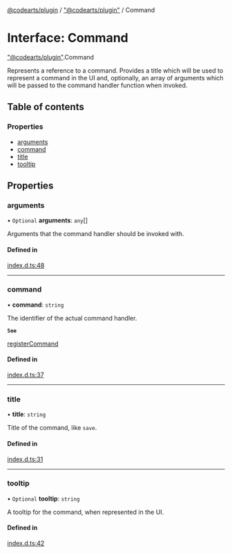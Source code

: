 [@codearts/plugin](../README.md) / ["@codearts/plugin"](../modules/_codearts_plugin_.md) / Command

# Interface: Command

["@codearts/plugin"](../modules/_codearts_plugin_.md).Command

Represents a reference to a command. Provides a title which
will be used to represent a command in the UI and, optionally,
an array of arguments which will be passed to the command handler
function when invoked.

## Table of contents

### Properties

- [arguments](codearts_plugin_.Command.md#arguments)
- [command](codearts_plugin_.Command.md#command)
- [title](codearts_plugin_.Command.md#title)
- [tooltip](codearts_plugin_.Command.md#tooltip)

## Properties

### arguments

• `Optional` **arguments**: `any`[]

Arguments that the command handler should be
invoked with.

#### Defined in

[index.d.ts:48](https://github.com/huaweicloud/cloudide-plugin-api/blob/5055bbd/index.d.ts#L48)

___

### command

• **command**: `string`

The identifier of the actual command handler.

**`See`**

[registerCommand](../modules/codearts_plugin_.commands.md#registercommand)

#### Defined in

[index.d.ts:37](https://github.com/huaweicloud/cloudide-plugin-api/blob/5055bbd/index.d.ts#L37)

___

### title

• **title**: `string`

Title of the command, like `save`.

#### Defined in

[index.d.ts:31](https://github.com/huaweicloud/cloudide-plugin-api/blob/5055bbd/index.d.ts#L31)

___

### tooltip

• `Optional` **tooltip**: `string`

A tooltip for the command, when represented in the UI.

#### Defined in

[index.d.ts:42](https://github.com/huaweicloud/cloudide-plugin-api/blob/5055bbd/index.d.ts#L42)
